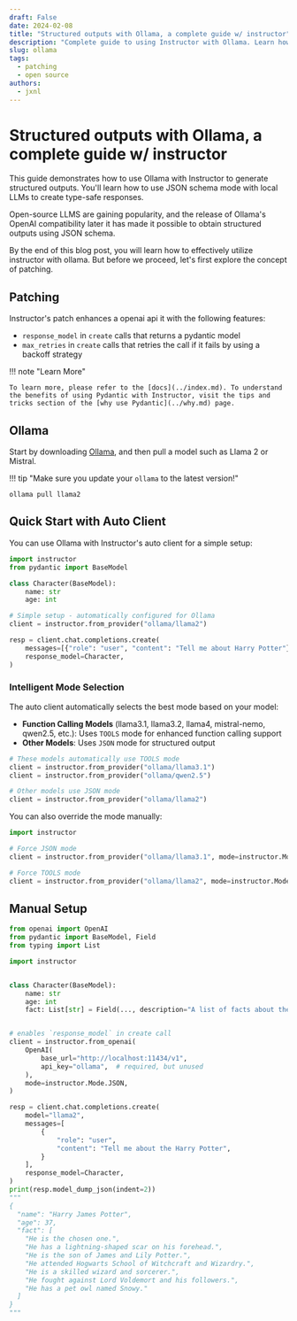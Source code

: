 ```yaml
---
draft: False
date: 2024-02-08
title: "Structured outputs with Ollama, a complete guide w/ instructor"
description: "Complete guide to using Instructor with Ollama. Learn how to generate structured, type-safe outputs with Ollama."
slug: ollama
tags:
  - patching
  - open source
authors:
  - jxnl
---
```


# Structured outputs with Ollama, a complete guide w/ instructor

This guide demonstrates how to use Ollama with Instructor to generate structured outputs. You'll learn how to use JSON schema mode with local LLMs to create type-safe responses.

Open-source LLMS are gaining popularity, and the release of Ollama's OpenAI compatibility later it has made it possible to obtain structured outputs using JSON schema.

By the end of this blog post, you will learn how to effectively utilize instructor with ollama. But before we proceed, let's first explore the concept of patching.

<!-- more -->

## Patching

Instructor's patch enhances a openai api it with the following features:

- `response_model` in `create` calls that returns a pydantic model
- `max_retries` in `create` calls that retries the call if it fails by using a backoff strategy

!!! note "Learn More"

    To learn more, please refer to the [docs](../index.md). To understand the benefits of using Pydantic with Instructor, visit the tips and tricks section of the [why use Pydantic](../why.md) page.

## Ollama

Start by downloading [Ollama](https://ollama.ai/download), and then pull a model such as Llama 2 or Mistral.

!!! tip "Make sure you update your `ollama` to the latest version!"

```
ollama pull llama2
```

## Quick Start with Auto Client

You can use Ollama with Instructor's auto client for a simple setup:

```python
import instructor
from pydantic import BaseModel

class Character(BaseModel):
    name: str
    age: int

# Simple setup - automatically configured for Ollama
client = instructor.from_provider("ollama/llama2")

resp = client.chat.completions.create(
    messages=[{"role": "user", "content": "Tell me about Harry Potter"}],
    response_model=Character,
)
```

### Intelligent Mode Selection

The auto client automatically selects the best mode based on your model:

- **Function Calling Models** (llama3.1, llama3.2, llama4, mistral-nemo, qwen2.5, etc.): Uses `TOOLS` mode for enhanced function calling support
- **Other Models**: Uses `JSON` mode for structured output

```python
# These models automatically use TOOLS mode
client = instructor.from_provider("ollama/llama3.1")
client = instructor.from_provider("ollama/qwen2.5")

# Other models use JSON mode
client = instructor.from_provider("ollama/llama2")
```

You can also override the mode manually:

```python
import instructor

# Force JSON mode
client = instructor.from_provider("ollama/llama3.1", mode=instructor.Mode.JSON)

# Force TOOLS mode  
client = instructor.from_provider("ollama/llama2", mode=instructor.Mode.TOOLS)
```

## Manual Setup

```python
from openai import OpenAI
from pydantic import BaseModel, Field
from typing import List

import instructor


class Character(BaseModel):
    name: str
    age: int
    fact: List[str] = Field(..., description="A list of facts about the character")


# enables `response_model` in create call
client = instructor.from_openai(
    OpenAI(
        base_url="http://localhost:11434/v1",
        api_key="ollama",  # required, but unused
    ),
    mode=instructor.Mode.JSON,
)

resp = client.chat.completions.create(
    model="llama2",
    messages=[
        {
            "role": "user",
            "content": "Tell me about the Harry Potter",
        }
    ],
    response_model=Character,
)
print(resp.model_dump_json(indent=2))
"""
{
  "name": "Harry James Potter",
  "age": 37,
  "fact": [
    "He is the chosen one.",
    "He has a lightning-shaped scar on his forehead.",
    "He is the son of James and Lily Potter.",
    "He attended Hogwarts School of Witchcraft and Wizardry.",
    "He is a skilled wizard and sorcerer.",
    "He fought against Lord Voldemort and his followers.",
    "He has a pet owl named Snowy."
  ]
}
"""
```
